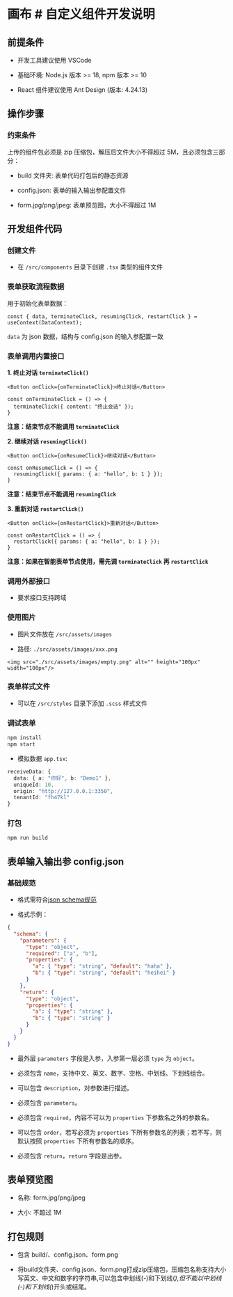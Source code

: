 # 画布 # 自定义组件开发说明

## 前提条件

* 开发工具建议使用 VSCode

* 基础环境: Node.js 版本 >= 18, npm 版本 >= 10

* React 组件建议使用 Ant Design (版本: 4.24.13)

## 操作步骤

### 约束条件

上传的组件包必须是 zip 压缩包，解压后文件大小不得超过 5M，且必须包含三部分：

* build 文件夹: 表单代码打包后的静态资源

* config.json: 表单的输入输出参配置文件

* form.jpg/png/jpeg: 表单预览图，大小不得超过 1M

## 开发组件代码

### 创建文件

* 在 `/src/components` 目录下创建 `.tsx` 类型的组件文件

### 表单获取流程数据

用于初始化表单数据：

```tsx
const { data, terminateClick, resumingClick, restartClick } = useContext(DataContext);
```

`data` 为 json 数据，结构与 config.json 的输入参配置一致

### 表单调用内置接口

**1. 终止对话 `terminateClick()`**

```tsx
<Button onClick={onTerminateClick}>终止对话</Button>

const onTerminateClick = () => {
  terminateClick({ content: "终止会话" });
}
```

**注意：结束节点不能调用 `terminateClick`**

**2. 继续对话 `resumingClick()`**

```tsx
<Button onClick={onResumeClick}>继续对话</Button>

const onResumeClick = () => {
  resumingClick({ params: { a: "hello", b: 1 } });
}
```

**注意：结束节点不能调用 `resumingClick`**

**3. 重新对话 `restartClick()`**

```tsx
<Button onClick={onRestartClick}>重新对话</Button>

const onRestartClick = () => {
  restartClick({ params: { a: "hello", b: 1 } });
}
```

**注意：如果在智能表单节点使用，需先调 `terminateClick` 再 `restartClick`**

### 调用外部接口

* 要求接口支持跨域

### 使用图片

* 图片文件放在 `/src/assets/images`

* 路径: `./src/assets/images/xxx.png`

```tsx
<img src="./src/assets/images/empty.png" alt="" height="100px" width="100px"/>
```

### 表单样式文件

* 可以在 `/src/styles` 目录下添加 `.scss` 样式文件

### 调试表单

```bash
npm install
npm start
```

* 模拟数据 `app.tsx`:

```ts
receiveData: {
  data: { a: "你好", b: "Demo1" },
  uniqueId: 10,
  origin: "http://127.0.0.1:3350",
  tenantId: "fh47kl"
}
```

### 打包

```bash
npm run build
```

## 表单输入输出参 config.json

### 基础规范

* 格式需符合[json schema规范](https://json-schema.apifox.cn/)

* 格式示例：

```json
{
  "schema": {
    "parameters": {
      "type": "object",
      "required": ["a", "b"],
      "properties": {
        "a": { "type": "string", "default": "haha" },
        "b": { "type": "string", "default": "heihei" }
      }
    },
    "return": {
      "type": "object",
      "properties": {
        "a": { "type": "string" },
        "b": { "type": "string" }
      }
    }
  }
}
```

* 最外层 `parameters` 字段是入参，入参第一层必须 `type` 为 `object`。

* 必须包含 `name`，支持中文、英文、数字、空格、中划线、下划线组合。

* 可以包含 `description`，对参数进行描述。

* 必须包含 `parameters`。

* 必须包含 `required`，内容不可以为 `properties` 下参数名之外的参数名。

* 可以包含 `order`，若写必须为 `properties` 下所有参数名的列表；若不写，则默认按照 `properties` 下所有参数名的顺序。

* 必须包含 `return`，`return` 字段是出参。

## 表单预览图

* 名称: form.jpg/png/jpeg

* 大小: 不超过 1M

## 打包规则

* 包含 build/、config.json、form.png

* 将build文件夹、config.json、form.png打成zip压缩包，压缩包名称支持大小写英文、中文和数字的字符串,可以包含中划线(-)和下划线(_),但不能以中划线(-)和下划线(_)开头或结尾。
